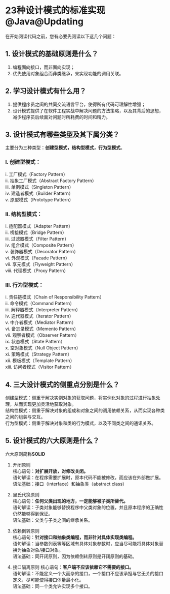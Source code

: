 # 23种设计模式的标准实现@Java@Updating
在开始阅读代码之前，您有必要先阅读以下这几个问题：    
## 1. 设计模式的基础原则是什么？
1. 编程面向接口，而非面向实现；    
2. 优先使用对象组合而非类继承，来实现功能的调用关联。   
    
## 2. 学习设计模式有什么用？
1. 提供程序员之间的共同交流语言平台，使得所有代码可理解性增强；    
2. 设计模式提供了在软件工程实战中解决问题的方法策略，以及其背后的思想，减少程序员后续面对问题时所耗费的时间和精力。   
    
## 3. 设计模式有哪些类型及其下属分类？
主要分为三种类型：**创建型模式，结构型模式，行为型模式**。    
    
### I. 创建型模式： 
i. 工厂模式（Factory Pattern）     
ii. 抽象工厂模式（Abstract Factory Pattern）    
iii. 单例模式（Singleton Pattern）    
iv. 建造者模式（Builder Pattern）   
v. 原型模式（Prototype Pattern）    
    
### II. 结构型模式：    
i. 适配器模式（Adapter Pattern）    
ii. 桥接模式（Bridge Pattern）     
iii. 过滤器模式（Filter Pattern）    
iv. 组合模式（Composite Pattern）    
v. 装饰器模式（Decorator Pattern）     
vi. 外观模式（Facade Pattern）     
vii. 享元模式（Flyweight Pattern）     
viii. 代理模式（Proxy Pattern）    
    
### III. 行为型模式：     
i. 责任链模式（Chain of Responsibility Pattern）   
ii. 命令模式（Command Pattern）    
iii. 解释器模式（Interpreter Pattern）     
iv. 迭代器模式（Iterator Pattern）    
v. 中介者模式（Mediator Pattern）    
vi. 备忘录模式（Memento Pattern）    
vii. 观察者模式（Observer Pattern）    
ix. 状态模式（State Pattern）    
x. 空对象模式（Null Object Pattern）    
xi. 策略模式（Strategy Pattern）    
xii. 模板模式（Template Pattern）    
xiii. 访问者模式（Visitor Pattern）    

## 4. 三大设计模式的侧重点分别是什么？
创建型模式：侧重于解决实例对象的获取问题，将实例化对象的过程进行抽象处理，从而实现更加灵活地获取对象。     
结构性模式：侧重于解决对象的组成和对象之间的调用依赖关系，从而实现各种类之间的组装与交互。    
行为型模式：侧重于解决对象和类的行为模式，以及不同类之间的通讯关系。    

## 5. 设计模式的六大原则是什么？   
六大原则简称**SOLID**
    
1. 开闭原则     
核心语句：**对扩展开放，对修改关闭。**    
语句解读：在程序需要扩展时，原本代码不能被修改，而应该在外部做扩展。    
语法基础：接口（interface）和抽象类（abstract class）
     
2. 里氏代换原则    
核心语句：**任何父类出现的地方，一定能够被子类所替代。**    
语句解读：子类对象能够替换程序中父类对象的位置，并且原本程序的正确性仍然能够得到保证。    
语法基础：父类与子类之间的继承关系。   
     
3. 依赖倒转原则     
核心语句：**针对接口和抽象类编程，而非针对具体实现类编程。**    
语句解读：当参数列表等等区域有具体对象参数时，应当尽可能将具体对象替换为抽象对象/接口对象。    
语法基础：同开闭原则，因为依赖倒转原则是开闭原则的基础。    
    
4. 接口隔离原则
核心语句：**客户端不应该依赖它不需要的接口。**    
语句解读：不能定义一个大而杂的接口，一个接口不应该承担与它无关的接口定义，尽可能使得接口体量最小化。    
语法基础：同一个类允许实现多个接口。    
